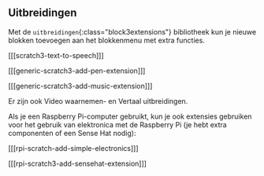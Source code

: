 ## Uitbreidingen

Met de `uitbreidingen`{:class="block3extensions"} bibliotheek kun je nieuwe blokken toevoegen aan het blokkenmenu met extra functies.

[[[scratch3-text-to-speech]]]

[[[generic-scratch3-add-pen-extension]]]

[[[generic-scratch3-add-music-extension]]]

Er zijn ook Video waarnemen- en Vertaal uitbreidingen.

Als je een Raspberry Pi-computer gebruikt, kun je ook extensies gebruiken voor het gebruik van elektronica met de Raspberry Pi (je hebt extra componenten of een Sense Hat nodig):

[[[rpi-scratch-add-simple-electronics]]]

[[[rpi-scratch3-add-sensehat-extension]]]
